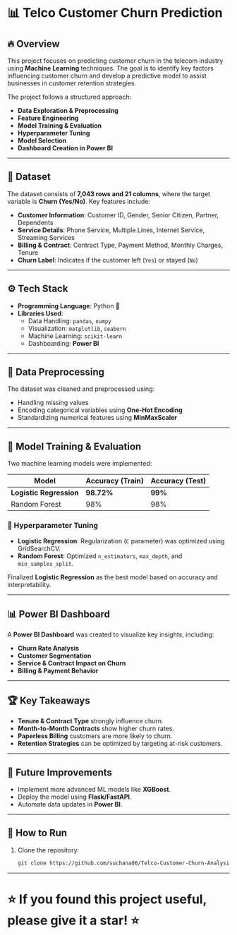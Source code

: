 # 📊 Telco Customer Churn Prediction  

## 🔥 Overview  
This project focuses on predicting customer churn in the telecom industry using **Machine Learning** techniques. The goal is to identify key factors influencing customer churn and develop a predictive model to assist businesses in customer retention strategies.  

The project follows a structured approach:  
- **Data Exploration & Preprocessing**  
- **Feature Engineering**  
- **Model Training & Evaluation**  
- **Hyperparameter Tuning**  
- **Model Selection**  
- **Dashboard Creation in Power BI**  

---

## 📁 Dataset  
The dataset consists of **7,043 rows and 21 columns**, where the target variable is **Churn (Yes/No)**. Key features include:  

- **Customer Information**: Customer ID, Gender, Senior Citizen, Partner, Dependents  
- **Service Details**: Phone Service, Multiple Lines, Internet Service, Streaming Services  
- **Billing & Contract**: Contract Type, Payment Method, Monthly Charges, Tenure  
- **Churn Label**: Indicates if the customer left (`Yes`) or stayed (`No`)  

---

## ⚙️ Tech Stack  
- **Programming Language**: Python 🐍  
- **Libraries Used**:  
  - Data Handling: `pandas`, `numpy`  
  - Visualization: `matplotlib`, `seaborn`  
  - Machine Learning: `scikit-learn`  
  - Dashboarding: **Power BI**  

---

## 🚀 Data Preprocessing  
The dataset was cleaned and preprocessed using:  
- Handling missing values  
- Encoding categorical variables using **One-Hot Encoding**  
- Standardizing numerical features using **MinMaxScaler**  

---

## 🤖 Model Training & Evaluation  
Two machine learning models were implemented:  

| Model                 | Accuracy (Train) | Accuracy (Test) |
|-----------------------|----------------|----------------|
| **Logistic Regression** | **98.72%**         | **99%**         |
| Random Forest        | 98%             | 98%             |

### 🔧 Hyperparameter Tuning  
- **Logistic Regression**: Regularization (`C` parameter) was optimized using GridSearchCV.  
- **Random Forest**: Optimized `n_estimators`, `max_depth`, and `min_samples_split`.  

Finalized **Logistic Regression** as the best model based on accuracy and interpretability.  

---

## 📊 Power BI Dashboard  
A **Power BI Dashboard** was created to visualize key insights, including:  
- **Churn Rate Analysis**  
- **Customer Segmentation**  
- **Service & Contract Impact on Churn**  
- **Billing & Payment Behavior**  

---

## 🏆 Key Takeaways  
- **Tenure & Contract Type** strongly influence churn.  
- **Month-to-Month Contracts** show higher churn rates.  
- **Paperless Billing** customers are more likely to churn.  
- **Retention Strategies** can be optimized by targeting at-risk customers.  

---

## 📝 Future Improvements  
- Implement more advanced ML models like **XGBoost**.  
- Deploy the model using **Flask/FastAPI**.  
- Automate data updates in **Power BI**.  

---

## 📌 How to Run  
1. Clone the repository:  
   ```bash
   git clone https://github.com/suchana06/Telco-Customer-Churn-Analysis.git

---

# ⭐ If you found this project useful, please give it a star! ⭐
